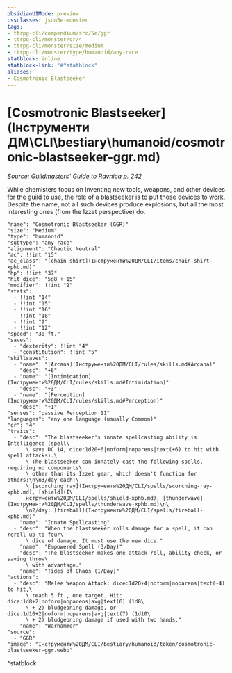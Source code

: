 ```yaml
---
obsidianUIMode: preview
cssclasses: json5e-monster
tags:
- ttrpg-cli/compendium/src/5e/ggr
- ttrpg-cli/monster/cr/4
- ttrpg-cli/monster/size/medium
- ttrpg-cli/monster/type/humanoid/any-race
statblock: inline
statblock-link: "#^statblock"
aliases:
- Cosmotronic Blastseeker
---
```

# [Cosmotronic Blastseeker](Інструменти ДМ\CLI\bestiary\humanoid/cosmotronic-blastseeker-ggr.md)
*Source: Guildmasters' Guide to Ravnica p. 242*  

While chemisters focus on inventing new tools, weapons, and other devices for the guild to use, the role of a blastseeker is to put those devices to work. Despite the name, not all such devices produce explosions, but all the most interesting ones (from the Izzet perspective) do.

```statblock
"name": "Cosmotronic Blastseeker (GGR)"
"size": "Medium"
"type": "humanoid"
"subtype": "any race"
"alignment": "Chaotic Neutral"
"ac": !!int "15"
"ac_class": "[chain shirt](Інструменти%20ДМ/CLI/items/chain-shirt-xphb.md)"
"hp": !!int "37"
"hit_dice": "5d8 + 15"
"modifier": !!int "2"
"stats":
  - !!int "14"
  - !!int "15"
  - !!int "16"
  - !!int "18"
  - !!int "9"
  - !!int "12"
"speed": "30 ft."
"saves":
  - "dexterity": !!int "4"
  - "constitution": !!int "5"
"skillsaves":
  - "name": "[Arcana](Інструменти%20ДМ/CLI/rules/skills.md#Arcana)"
    "desc": "+6"
  - "name": "[Intimidation](Інструменти%20ДМ/CLI/rules/skills.md#Intimidation)"
    "desc": "+3"
  - "name": "[Perception](Інструменти%20ДМ/CLI/rules/skills.md#Perception)"
    "desc": "+1"
"senses": "passive Perception 11"
"languages": "any one language (usually Common)"
"cr": "4"
"traits":
  - "desc": "The blastseeker's innate spellcasting ability is Intelligence (spell\
      \ save DC 14, dice:1d20+6|noform|noparens|text(+6) to hit with spell attacks).\
      \ The blastseeker can innately cast the following spells, requiring no components\
      \ other than its Izzet gear, which doesn't function for others:\n\n3/day each:\
      \ [scorching ray](Інструменти%20ДМ/CLI/spells/scorching-ray-xphb.md), [shield](І\
      нструменти%20ДМ/CLI/spells/shield-xphb.md), [thunderwave](Інструменти%20ДМ/CLI/spells/thunderwave-xphb.md)\n\
      \n2/day: [fireball](Інструменти%20ДМ/CLI/spells/fireball-xphb.md)"
    "name": "Innate Spellcasting"
  - "desc": "When the blastseeker rolls damage for a spell, it can reroll up to four\
      \ dice of damage. It must use the new dice."
    "name": "Empowered Spell (3/Day)"
  - "desc": "The blastseeker makes one attack roll, ability check, or saving throw\
      \ with advantage."
    "name": "Tides of Chaos (1/Day)"
"actions":
  - "desc": "Melee Weapon Attack: dice:1d20+4|noform|noparens|text(+4) to hit,\
      \ reach 5 ft., one target. Hit: dice:1d8+2|noform|noparens|avg|text(6) (1d8\
      \ + 2) bludgeoning damage, or dice:1d10+2|noform|noparens|avg|text(7) (1d10\
      \ + 2) bludgeoning damage if used with two hands."
    "name": "Warhammer"
"source":
  - "GGR"
"image": "Інструменти%20ДМ/CLI/bestiary/humanoid/token/cosmotronic-blastseeker-ggr.webp"
```
^statblock